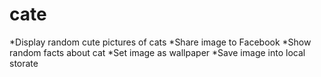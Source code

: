 # cate

*Display random cute pictures of cats
*Share image to Facebook
*Show random facts about cat
*Set image as wallpaper
*Save image into local storate
